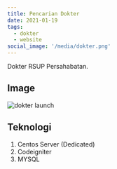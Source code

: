 ```yaml
---
title: Pencarian Dokter
date: 2021-01-19
tags: 
  - dokter
  - website
social_image: '/media/dokter.png'
---
```


Dokter RSUP Persahabatan.

## Image

![dokter launch](/media/dokter.png)

## Teknologi

1. Centos Server (Dedicated)
2. Codeigniter
3. MYSQL
